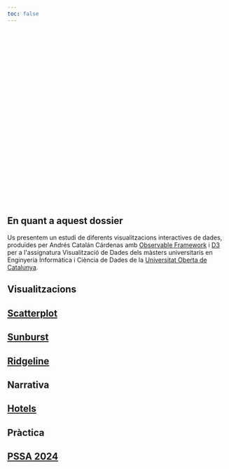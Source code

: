 ```yaml
---
toc: false
---
```


<div class="hero">
  <h1>Visualització de Dades</h1>
</div>

## En quant a aquest dossier

Us presentem un estudi de diferents visualitzacions interactives de dades, produïdes per Andrés Catalán Cárdenas amb [Observable Framework](https://observablehq.com/framework/) i [D3](https://d3js.org/) per a l'assignatura Visualització de Dades dels màsters universitaris en Enginyeria Informàtica i Ciència de Dades de la [Universitat Oberta de Catalunya](https://uoc.edu).

## Visualitzacions

<div class="grid grid-cols-3">
  <div class="card">
    <a href="./scatterplot.html"><h2>Scatterplot</h2></a>
  </div>
  <div class="card">
    <a href="./sunburst.html"><h2>Sunburst</h2></a>
  </div>
  <div class="card">
    <a href="./ridgeline.html"><h2>Ridgeline</h2></a>
  </div>
</div>

## Narrativa

<div class="grid grid-cols-3">
  <div class="card">
    <a href="./hotels.html"><h2>Hotels</h2></a>
  </div>
</div>

## Pràctica

<div class="grid grid-cols-3">
  <div class="card">
    <a href="./hotels.html"><h2>PSSA 2024</h2></a>
  </div>
</div>


<style>

.hero {
  display: flex;
  flex-direction: column;
  align-items: center;
  font-family: var(--sans-serif);
  margin: 4rem 0 8rem;
  text-wrap: balance;
  text-align: center;
}

.hero h1 {
  margin: 1rem 0;
  padding: 1rem 0;
  max-width: none;
  font-size: 14vw;
  font-weight: 900;
  line-height: 1;
  background: linear-gradient(30deg, var(--theme-foreground-focus), currentColor);
  -webkit-background-clip: text;
  -webkit-text-fill-color: transparent;
  background-clip: text;
}

.hero h2 {
  margin: 0;
  max-width: 34em;
  font-size: 20px;
  font-style: initial;
  font-weight: 500;
  line-height: 1.5;
  color: var(--theme-foreground-muted);
}

@media (min-width: 640px) {
  .hero h1 {
    font-size: 90px;
  }
}

</style>
